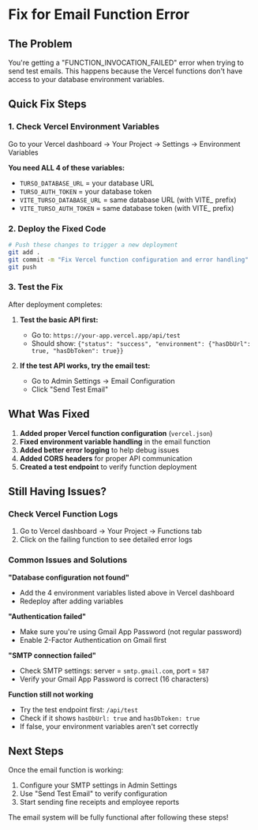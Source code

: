 # Fix for Email Function Error

## The Problem
You're getting a "FUNCTION_INVOCATION_FAILED" error when trying to send test emails. This happens because the Vercel functions don't have access to your database environment variables.

## Quick Fix Steps

### 1. Check Vercel Environment Variables
Go to your Vercel dashboard → Your Project → Settings → Environment Variables

**You need ALL 4 of these variables:**
- `TURSO_DATABASE_URL` = your database URL
- `TURSO_AUTH_TOKEN` = your database token  
- `VITE_TURSO_DATABASE_URL` = same database URL (with VITE_ prefix)
- `VITE_TURSO_AUTH_TOKEN` = same database token (with VITE_ prefix)

### 2. Deploy the Fixed Code
```bash
# Push these changes to trigger a new deployment
git add .
git commit -m "Fix Vercel function configuration and error handling"
git push
```

### 3. Test the Fix
After deployment completes:

1. **Test the basic API first:**
   - Go to: `https://your-app.vercel.app/api/test`
   - Should show: `{"status": "success", "environment": {"hasDbUrl": true, "hasDbToken": true}}`

2. **If the test API works, try the email test:**
   - Go to Admin Settings → Email Configuration
   - Click "Send Test Email"

## What Was Fixed

1. **Added proper Vercel function configuration** (`vercel.json`)
2. **Fixed environment variable handling** in the email function
3. **Added better error logging** to help debug issues
4. **Added CORS headers** for proper API communication
5. **Created a test endpoint** to verify function deployment

## Still Having Issues?

### Check Vercel Function Logs
1. Go to Vercel dashboard → Your Project → Functions tab
2. Click on the failing function to see detailed error logs

### Common Issues and Solutions

**"Database configuration not found"**
- Add the 4 environment variables listed above in Vercel dashboard
- Redeploy after adding variables

**"Authentication failed"** 
- Make sure you're using Gmail App Password (not regular password)
- Enable 2-Factor Authentication on Gmail first

**"SMTP connection failed"**
- Check SMTP settings: server = `smtp.gmail.com`, port = `587`
- Verify your Gmail App Password is correct (16 characters)

**Function still not working**
- Try the test endpoint first: `/api/test`
- Check if it shows `hasDbUrl: true` and `hasDbToken: true`
- If false, your environment variables aren't set correctly

## Next Steps
Once the email function is working:
1. Configure your SMTP settings in Admin Settings
2. Use "Send Test Email" to verify configuration  
3. Start sending fine receipts and employee reports

The email system will be fully functional after following these steps!
